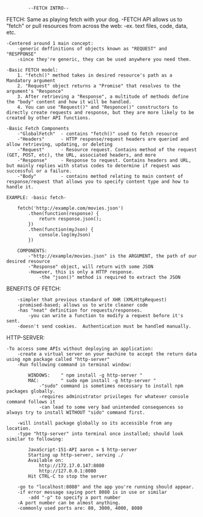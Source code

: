             --FETCH INTRO--

FETCH: Same as playing fetch with your dog.
    -FETCH API allows us to "fetch" or pull resources from across the web: 
            -ex. text files, code, data, etc.

    -Centered around 1 main concept:
        -generic deffinitions of objects known as "REQUEST" and "RESPPONSE"
        -since they're generic, they can be used anywhere you need them.

    -Basic FETCH model:
        1. "fetch()" method takes in desired resource's path as a Mandatory argument
        2. "Request" object returns a "Promise" that resolves to the argument's "Responce"
        3. After retrieving a "Response", a multitude of methods define the "body" content and how it will be handled.
        4. You can use "Request()" and "Responce()" constructors to directly create requests and response, but they are more likely to be created by other API functions.

    -Basic Fetch Components
        -"GlobalFetch"  - contains "fetch()" used to fetch resource
        -"Headers"      - HTTP response/request headers are queried and allow retrieving, updating, or deleting
        -"Request"      - Resource request. Contains method of the request (GET, POST, etc), the URL, associated headers, and more
        -"Response"     - Response to request. Contains headers and URL, but mainly replies with status codes to determine if request was successful or a failure.
        -"Body"         - contains method relating to main content of response/request that allows you to specify content type and how to handle it.

    EXAMPLE: -basic fetch-

        fetch('http://example.com/movies.json')
            .then(function(response) {
                return response.json();
            })
            .then(function(myJson) {
                console.log(myJson)
            })

        COMPONENTS:
            -"http://example/movies.json" is the ARGUMENT, the path of our desired resource
            -"Response" object, will return with some JSON
            -However, this is only a HTTP response.
                -the "json()" method is required to extract the JSON


BENEFITS OF FETCH:

        -simpler that previous standard of XHR (XMLHttpRequest)
        -promised-based; allows us to write cleaner code
        -has "neat" definition for requests/responses.
            -you can write a function to modify a request before it's sent.
        -doesn't send cookies.  Authentication must be handled manually.


HTTP-SERVER:

    -To access some APIs without deploying an application:
        -create a virtual server on your machine to accept the return data using npm package called "http-server"
        -Run following command in terminal window:

            WINDOWS:    " npm install -g http-server "
            MAC:        " sudo npm install -g http-server "
                -"sudo" command is sometimes necessary to install npm packages globally.
                -requires administrator privileges for whatever console command follows it
                -can lead to some very bad unintended consequences so always try to install WITHOUT "sido" command first.
        
        -will install package globally so its accessible from any location.
        -type "http-server" into terminal once installed; should look similar to following:

            JavaScript-151-API aaron = $ http-server
            Starting up http-server, serving ./
            Available on:
                http://172.17.0.147:8080
                http://127.0.0.1:8080
            Hit CTRL-C to stop the server

        -go to "localhost:8080" and the app you're running should appear.
        -if error message saying port 8080 is in use or similar
            -add "-p" to specify a port number
        -A port number can be almost anything.
        -commonly used ports are: 80, 3000, 4000, 8080



